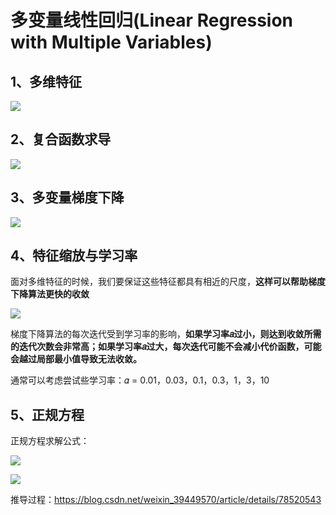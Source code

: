 # 多变量线性回归(Linear Regression with Multiple Variables)
## 1、多维特征
![](https://github.com/daacheng/pythonForMachineLearning/blob/master/pic/multivar.png?raw=true)
## 2、复合函数求导
![](https://github.com/daacheng/pythonForMachineLearning/blob/master/pic/dx.png?raw=true)
## 3、多变量梯度下降
![](https://github.com/daacheng/pythonForMachineLearning/blob/master/pic/multigradient.png?raw=true)
## 4、特征缩放与学习率
面对多维特征的时候，我们要保证这些特征都具有相近的尺度，**这样可以帮助梯度下降算法更快的收敛**

![](https://github.com/daacheng/pythonForMachineLearning/blob/master/pic/featuremin.png?raw=true)

梯度下降算法的每次迭代受到学习率的影响，**如果学习率𝑎过小，则达到收敛所需的迭代次数会非常高；如果学习率𝑎过大，每次迭代可能不会减小代价函数，可能会越过局部最小值导致无法收敛。**  

通常可以考虑尝试些学习率：𝛼 = 0.01，0.03，0.1，0.3，1，3，10

## 5、正规方程
正规方程求解公式：

![](https://github.com/daacheng/pythonForMachineLearning/blob/master/pic/xq.png?raw=true)

![](https://github.com/daacheng/pythonForMachineLearning/blob/master/pic/X.png?raw=true)

推导过程：https://blog.csdn.net/weixin_39449570/article/details/78520543


